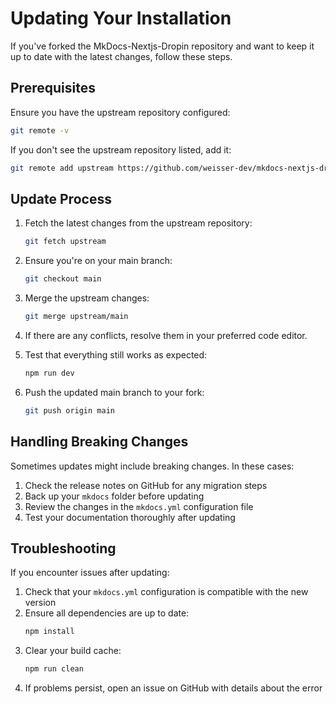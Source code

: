 # Updating Your Installation

If you've forked the MkDocs-Nextjs-Dropin repository and want to keep it up to date with the latest changes, follow these steps.

## Prerequisites

Ensure you have the upstream repository configured:

```bash
git remote -v
```

If you don't see the upstream repository listed, add it:

```bash
git remote add upstream https://github.com/weisser-dev/mkdocs-nextjs-dropin.git
```

## Update Process

1. Fetch the latest changes from the upstream repository:
   ```bash
   git fetch upstream
   ```

2. Ensure you're on your main branch:
   ```bash
   git checkout main
   ```

3. Merge the upstream changes:
   ```bash
   git merge upstream/main
   ```

4. If there are any conflicts, resolve them in your preferred code editor.

5. Test that everything still works as expected:
   ```bash
   npm run dev
   ```

6. Push the updated main branch to your fork:
   ```bash
   git push origin main
   ```

## Handling Breaking Changes

Sometimes updates might include breaking changes. In these cases:

1. Check the release notes on GitHub for any migration steps
2. Back up your `mkdocs` folder before updating
3. Review the changes in the `mkdocs.yml` configuration file
4. Test your documentation thoroughly after updating

## Troubleshooting

If you encounter issues after updating:

1. Check that your `mkdocs.yml` configuration is compatible with the new version
2. Ensure all dependencies are up to date:
   ```bash
   npm install
   ```
3. Clear your build cache:
   ```bash
   npm run clean
   ```
4. If problems persist, open an issue on GitHub with details about the error
